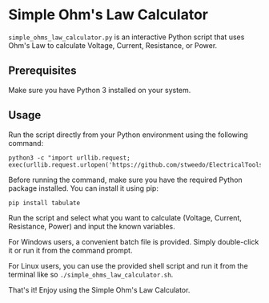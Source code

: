 # Simple Ohm's Law Calculator

`simple_ohms_law_calculator.py` is an interactive Python script that uses Ohm's Law to calculate Voltage, Current, Resistance, or Power.

## Prerequisites

Make sure you have Python 3 installed on your system.

## Usage

Run the script directly from your Python environment using the following command:

```
python3 -c "import urllib.request; exec(urllib.request.urlopen('https://github.com/stweedo/ElectricalTools/raw/main/OhmsLawCalculator/simple_ohms_law_calculator.py').read())"
```

Before running the command, make sure you have the required Python package installed. You can install it using pip:


```
pip install tabulate
```

Run the script and select what you want to calculate (Voltage, Current, Resistance, Power) and input the known variables.

For Windows users, a convenient batch file is provided. Simply double-click it or run it from the command prompt.

For Linux users, you can use the provided shell script and run it from the terminal like so `./simple_ohms_law_calculator.sh`.

That's it! Enjoy using the Simple Ohm's Law Calculator.
